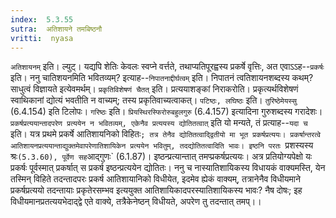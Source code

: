 ```yaml
---
index:  5.3.55
sutra:  अतिशायने तमबिष्ठनौ
vritti:  nyasa
---
```


`अतिशायनम्` इति। ल्युट्। यद्यपि शेतिः केवलः स्वप्ने वर्त्तते, तथाप्यतिपूरह्वस्य प्रकर्षे वृत्तिः, अत एवाऽऽह--`प्रकर्षः` इति। ननु चातिशयनमिति भवितव्यम्? इत्याह--`निपातनाद्दीर्घत्वम्` इति। निपातनं त्वतिशायनशब्दस्य कथम्? साधुत्वं विज्ञायते इत्येवमर्थम्। `प्रकृतिविशेषणं चैतत्` इति। प्रत्ययाशङ्कां निराकरोति। प्रकृत्यर्थविशेषणं स्वाथिकानां द्योत्यं भवतीति न वाच्यम्; तस्य प्रकृतिवाच्यत्वाकत्।
`पटिष्ठः, लघिष्ठः` इति। `तुरिष्ठेमेयस्सु` (6.4.154) इति टिलोपः। `गरिष्ठः` इति। `प्रियस्थिरस्फिरोरुबहुलगुरु` (6.4.157) इत्यादिना गुरुशब्दस्य गरादेशः।
`प्रकर्षप्रत्ययान्तादपरेण प्रत्ययेन न भवितव्यम्, एकेनैव प्रत्ययस्य द्योतितत्वात्` इति यो मन्यते, तं प्रत्याह--`यदा च` इति। यत्र प्रथमे प्रकर्षे आतिशायनिको विहितः`; तत्र तेनैव द्योतितत्वाद्द्वितीयो मा भूत प्रकर्षप्रत्ययः। प्रकर्षान्तरत्वे आतिशायनप्रत्ययान्ताद्युक्तमेवापरेणातिशायिकेन प्रत्ययेन भवितुम्, तदद्योतितत्वादिति भावः। इष्ठनि परतः `प्रशस्यस्य श्रः` (5.3.60), पूर्वेण सह `आद्गुणः` (6.1.87)। इष्ठन्प्रत्यान्तात् तमप्प्रकर्षप्रत्ययः। अत्र प्रतियोग्यपेक्षो यः प्रकर्षः पूर्वस्मात् प्रकर्षात् स प्रकर्ष इष्ठन्प्रत्ययेन द्योतितः। ननु च नास्यातिशायिकस्य विधायकं वाक्यमस्ति, येन तस्मिन् विहिते तदन्तादपरः प्रकर्ष आतिशायानिको विधीयेत, इदमेव ह्येकं वाक्यम्, तत्रानेनैव विधीयमाने प्रकर्षप्रत्ययो तदन्तायाः प्रकृतेरसम्भव इत्ययुक्त आतिशायिकादपरस्यातिशायिकस्य भावः? नैष दोषः; इह विधीयमानप्रतत्ययभेदाद्द्वे एते वाक्ये, तत्रैकेनेष्ठन् विधीयते, अपरेण तु तदन्तात् तमप्।।

